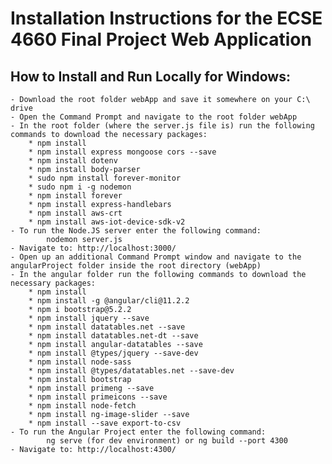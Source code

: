 # Installation Instructions for the ECSE 4660 Final Project Web Application

## How to Install and Run Locally for Windows:
    - Download the root folder webApp and save it somewhere on your C:\ drive
	- Open the Command Prompt and navigate to the root folder webApp
	- In the root folder (where the server.js file is) run the following commands to download the necessary packages:
		* npm install
		* npm install express mongoose cors --save
		* npm install dotenv
		* npm install body-parser
		* sudo npm install forever-monitor
		* sudo npm i -g nodemon
		* npm install forever
		* npm install express-handlebars
		* npm install aws-crt
		* npm install aws-iot-device-sdk-v2
	- To run the Node.JS server enter the following command:	
			nodemon server.js 
	- Navigate to: http://localhost:3000/
	- Open up an additional Command Prompt window and navigate to the angularProject folder inside the root directory (webApp)
	- In the angular folder run the following commands to download the necessary packages:
		* npm install
		* npm install -g @angular/cli@11.2.2
		* npm i bootstrap@5.2.2
		* npm install jquery --save
		* npm install datatables.net --save 
		* npm install datatables.net-dt --save
		* npm install angular-datatables --save
		* npm install @types/jquery --save-dev
		* npm install node-sass
		* npm install @types/datatables.net --save-dev
		* npm install bootstrap
		* npm install primeng --save
		* npm install primeicons --save
		* npm install node-fetch
		* npm install ng-image-slider --save
		* npm install --save export-to-csv
	- To run the Angular Project enter the following command:	
			ng serve (for dev environment) or ng build --port 4300
	- Navigate to: http://localhost:4300/
